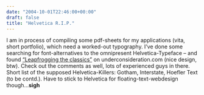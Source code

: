 ```yaml
---
date: "2004-10-01T22:46:00+00:00"
draft: false
title: "Helvetica R.I.P."
---
```

I am in process of compiling some pdf-sheets for my applications
(vita, short portfolio), which need a worked-out typography. I’ve
done some searching for font-alternatives to the omnipresent
Helvetica-Typeface – and found
[“Leapfrogging the classics”](http://www.underconsideration.com/speakup/archives/001972.html)
on underconsideration.com (nice design, btw). Check out the
comments as well, lots of experienced guys in there. Short list of
the supposed Helvetica-Killers: Gotham, Interstate, Hoefler Text
(to be contd.). Have to stick to Helvetica for
floating-text-webdesign though…**sigh**
